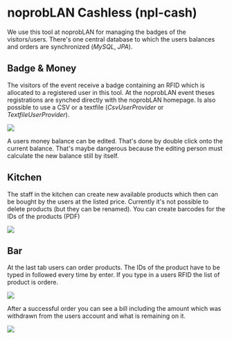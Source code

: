 # noprobLAN Cashless (npl-cash)

We use this tool at noprobLAN for managing the badges of the visitors/users. There's one central database to which the users balances and orders are synchronized (_MySQL_, _JPA_).

## Badge & Money
The visitors of the event receive a badge containing an RFID which is allocated to a registered user in this tool. At the noprobLAN event theses registrations are synched directly with the noprobLAN homepage. Is also possible to use a CSV or a textfile (_CsvUserProvider_ or _TextfileUserProvider_).

![][users]

A users money balance can be edited. That's done by double click onto the current balance. That's maybe dangerous because the editing person must calculate the new balance still by itself.

## Kitchen
The staff in the kitchen can create new available products which then can be bought by the users at the listed price. Currently it's not possible to delete products (but they can be renamed). You can create barcodes for the IDs of the products (PDF)

![][kitchen]

## Bar
At the last tab users can order products. The IDs of the product have to be typed in followed every time by enter. If you type in a users RFID the list of product is ordere.

![][bar]

After a successful order you can see a bill including the amount which was withdrawn from the users account and what is remaining on it.

![][bill]


[users]: https://raw.githubusercontent.com/noproblan/npl-cash/master/docs/screenshot-1.png
[kitchen]: https://raw.githubusercontent.com/noproblan/npl-cash/master/docs/screenshot-2.png
[bar]: https://raw.githubusercontent.com/noproblan/npl-cash/master/docs/screenshot-3.png
[bill]: https://raw.githubusercontent.com/noproblan/npl-cash/master/docs/screenshot-4.png
